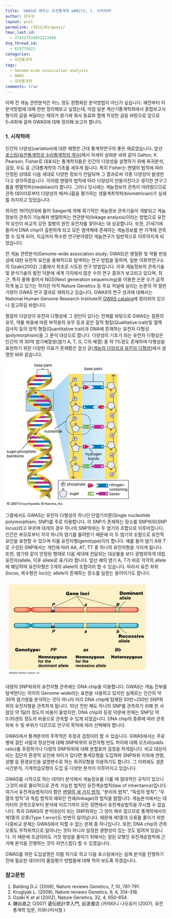 ```yaml
---
title: 'GWAS로 배우는 유전통계학 &#8211; 1. 시작하며'
author: 양우성
layout: post
permalink: /2012/03/gwas1/
tmac_last_id:
  - 274327333052223488
dsq_thread_id:
  - 629775621
categories:
  - 유전통계학
tags:
  - Genome-wide association analysis
  - GWAS
  - 유전통계학
comments: true
---
```

이제 전 게놈 관련분석은 어느 정도 정형화된 분석방법이 아닌가 싶습니다. 예전부터 이 분석방법에 대해 한번 정리해보고 싶었는데, 마침 일본 계산기통계학회에서 종합보고서 형식의 글을 써달라는 제의가 왔기에 회사 동료와 함께 작성한 글을 바탕으로 앞으로 5~6회에 걸쳐 GWAS에 대해 정리해 보고자 합니다.

### 1. 시작하며

인간의 다양성(variation)에 대한 해명은 근대 통계학연구의 좋은 재료였습니다. 앞선 [포스팅(유전통계학과 수리통계학의 역사)][1]에서 자세히 살펴본 바와 같이 Galton, K. Pearson, Fisher로 대표되는 통계학자들은 인간의 다양성을 설명하기 위해 회귀분석, 검정, 우도 등 근대통계학의 기초를 세우게 됩니다. 특히 Fisher는 멘델의 법칙에 따라 안정된 상태로 다음 세대로 다양한 정보가 전달되며 그 결과로써 각종 다양성이 발생한다고 생각하였습니다. 이처럼 멘델의 법칙에 따라 다양성이 만들어진다고 생각한 연구그룹을 멘델학파(medelian)라 합니다. 그러나 당시에는 게놈정보의 관측이 어려웠으므로 관측 데이터로부터 다양성의 메커니즘을 평가하는 생물계측학파(biometrician)가 실세를 차지하고 있었습니다.  
  
하지만 1970년대에 들어 Sanger에 의해 획기적인 게놈정보 관측기술이 개발되고 게놈정보의 관측이 가능해져 멘델학파는 연관분석(linkage analysis)이라는 방법으로 유전적 요인이 비교적 강한 질병의 원인 유전자를 찾아내는 데 성공합니다. 또한, 21세기에 들어서 DNA chip이 출현하게 되고 모든 염색체에 존재하는 게놈정보를 싼 가격에 관측할 수 있게 되어, 지금까지 특수한 연구분야였던 게놈연구가 일반적으로 이루어지게 되었습니다.

전 게놈 관련분석(Genome-wide association study; GWAS)은 병질환 및 약물 반응성에 대한 유전적 요인을 총체적으로 탐색하는 연구 방법을 말하며, 일본 이화학연구소의 Ozaki(2002) 그룹에서 최초로 시도된 연구 방법입니다. 이후 게놈정보의 관측기술 및 분석기술의 발전 덕분에 세계 각지에서 많은 수의 연구 결과가 보고되고 있으며, 최근, 특히 올해 들어서 NGS(Next generation sequencing)을 이용한 논문 수가 급격하게 늘고 있기는 하지만 아직 Nature Genetics 등 주요 저널에 실리는 논문의 약 절반가량이 GWAS 연구 결과로 채워지고 있습니다. GWAS의 연구 성과에 대해서는 National Human Genome Research Institute의 [GWAS catalog][2]에 정리되어 있으니 참고하길 바랍니다.

형질의 다양성이 유전자 다형성에 그 원인이 있다는 전제를 바탕으로 GWAS는 질환의 유무, 약물 복용에 따른 부작용의 유무 등과 같은 질적 형질(Qualitative trait)및 혈액 검사치 등의 양적 형질(Quantitative trait)과 DNA에 존재하는 유전자 다형성(polymorphism)을 그 분석 대상으로 합니다. 다양성의 기초가 되는 유전자 다형성은 인간의 약 30억 염기배열쌍(염기 A, T, G, C의 배열) 중 약 1%정도 존재하며 다형성을 표현하기 위한 다양한 지표가 존재함은 앞선 글([게놈의 다양성과 유전자 다형성][3])에서 설명한 바와 같습니다.

![](/images/2012-03-30-fig1.jpg)

그중에서도 GWAS는 유전자 다형성의 하나인 단염기치환(Single nucleotide polymorphism; SNP)를 주로 이용합니다. 이 SNP가 존재하는 장소를 SNP좌위(SNP locus)라고 부르며 대개의 경우 하나의 SNP좌위는 두 염기의 조합으로 이루어집니다. 인간은 부모로부터 각각 하나의 염기를 물려받기 때문에 이 두 염기의 조합으로 유전적 요인을 표현할 수 있으며 이를 유전자형(genotype)이라 합니다. 예를 들어 염기 A와 T로 구성된 SNP에서는 개인에 따라 AA, AT, TT 중 하나의 유전자형을 가지게 됩니다. 또한, 염기와 같이 안정된 형태로 다음 세대에 전달되는 대상물을 보다 광범위하게 대립유전자(allele, 이후 allele로 표기)라 합니다. 앞선 예의 염기 A, T가 바로 각각의 allele에 해당하며 유전자형은 2개의 allele의 조합이라 할 수 있습니다. 따라서 유전 좌위(locus, 복수형은 loci)는 allele이 존재하는 장소를 일컫는 용어이기도 합니다.

![](/images/2012-03-30-fig2.jpg)

대량의 SNP좌위의 유전자형 관측에는 DNA chip을 이용합니다. GWAS는 게놈 전부를 탐색한다는 의미의 Genome-wide라는 표현을 사용하고 있지만 실제로는 인간의 약 30억 염기쌍을 분석하는 것이 아니라 미리 DNA chip에 탑재된 50만~250만 SNP좌위의 유전자형을 관측하게 됩니다. 10년 전만 해도 하나의 SNP를 관측하기 위해 한 사람당 약 1달러 정도의 비용이 들었지만, DNA chip의 등장 덕분에 현재는 SNP당 약 0.05센트 정도의 비용으로 관측할 수 있게 되었습니다. DNA chip의 종류에 따라 관측좌위 수 및 부위가 다르므로 연구의 목적에 따라 선택해야 합니다.

GWAS에서 통계분석의 주목적은 추정과 검정이라 할 수 있습니다. GWAS에서는 주로 병에 걸린 사람과 정상인에 대해 SNP좌위의 유전자형 빈도 차이에 대해 오즈비(odds ratio)를 추정하거나 다량의 SNP좌위에 대해 분할표의 검정을 하게됩니다. 비교 대상이 되는 집단의 환경적 요인에 차이가 있다면 통계모형을 도입하여 SNP좌위 이외에 연령, 성별 등 환경요인을 설명변수로 하는 회귀모형을 이용하기도 합니다. 그 이외에도 생존시간분석, 기계학습모형의 도입 등 다양한 분석이 이루어지고 있습니다.

GWAS를 시작으로 하는 데이터 분석에서 게놈정보를 다룰 때 절대적인 규칙이 있으니 그것이 바로 물리적으로 관측 가능한 법칙인 유전계승법칙(law of inheritance)입니다. 여기서 유전계승법칙이라 함은 [멘델의 세 가지 법칙][4], &#8220;분리의 법칙&#8221;, &#8220;독립의 법칙&#8221;, &#8220;우열의 법칙&#8221;과 독립 법칙의 예외인 연쇄(linkage)의 법칙을 말합니다. 게놈분석에서는 데이터의 관측으로부터 분석에 이르기까지 모든 장면에서 유전계승법칙을 무시할 수 없습니다. 특히 GWAS의 분석대상이 되는 SNP좌위는 그 양이 매우 많으므로 통계학에서의 제1종의 오류(Type 1 error)도 빈번히 일어납니다. 때문에 제1종의 오류를 줄이기 위한 다중비교 문제는 GWAS에서 피할 수 없는 문제 중 하나입니다. 또한, DNA chip의 관측오류도 무작위적으로 일어나는 것이 아니라 일정한 경향성이 있는 것도 알려져 있습니다. 이 때문에 조금이라도 거짓 양성을 줄이기 위해서는 참된 모형인 유전계승법칙에 근거해 분석을 진행하는 것이 자연스럽다 할 수 있겠습니다.

GWAS를 위한 도입설명은 이쯤 하기로 하고 다음 포스팅에서는 실제 분석을 진행하기 전에 필요한 데이터의 품질평가 방법들에 대해 적어 보도록 하겠습니다.

### 참고문헌

1.  Balding D.J. (2006), Nature reviews Genetics, 7, 10, 781-791.
2.  Kruglyak L. (2008), Nature reviews Genetics, 9, 4, 314-318.
3.  Ozaki K et al (2002), Nature Genetics, 32, 4, 650-654.
4.  鎌谷直之 (2007) 遺伝統計学入門, 岩波書店 (카마타니 나오유키 (2007), 유전통계학 입문, 이와나미서점 )

 [1]: http://wsyang.com/2011/06/유전통계학과-수리통계학의-역사/
 [2]: http://www.genome.gov/gwastudies
 [3]: http://wsyang.com/2011/05/게놈의-다양성과-유전자-다형성/
 [4]: http://wsyang.com/2011/05/통계로-설명하는-멘델의-유전-법칙/